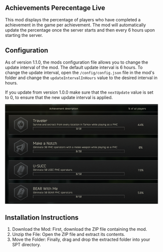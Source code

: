 
## Achievements Perecentage Live
This mod displays the percentage of players who have completed a achievement in the game per achievement. The mod will automatically update the percentage once the server starts and then every 6 hours upon starting the server.

## Configuration
As of version 1.1.0, the mods configuration file allows you to change the update interval of the mod. The default update interval is 6 hours. To change the update interval, open the `/config/config.json` file in the mod's folder and change the `updateIntervalInHours` value to the desired interval in hours.

If you update from version 1.0.0 make sure that the `nextUpdate` value is set to 0, to ensure that the new update interval is applied.

![Screenshot of achievements](/documentation/image.png)

## Installation Instructions
1. Download the Mod: First, download the ZIP file containing the mod.
2. Unzip the File: Open the ZIP file and extract its contents.
3. Move the Folder: Finally, drag and drop the extracted folder into your SPT directory.
